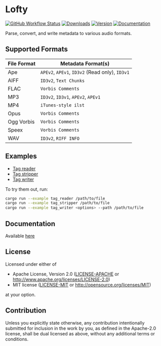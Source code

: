 # Lofty
[![GitHub Workflow Status](https://img.shields.io/github/workflow/status/Serial-ATA/lofty-rs/CI?style=for-the-badge&logo=github)](https://github.com/Serial-ATA/lofty-rs/actions/workflows/ci.yml)
[![Downloads](https://img.shields.io/crates/d/lofty?style=for-the-badge&logo=rust)](https://crates.io/crates/lofty)
[![Version](https://img.shields.io/crates/v/lofty?style=for-the-badge&logo=rust)](https://crates.io/crates/lofty)
[![Documentation](https://img.shields.io/badge/docs.rs-lofty-informational?style=for-the-badge&logo=read-the-docs)](https://docs.rs/lofty/)

Parse, convert, and write metadata to various audio formats.

## Supported Formats

| File Format | Metadata Format(s)                             |
|-------------|------------------------------------------------|
| Ape         | `APEv2`, `APEv1`, `ID3v2` (Read only), `ID3v1` |
| AIFF        | `ID3v2`, `Text Chunks`                         |
| FLAC        | `Vorbis Comments`                              |
| MP3         | `ID3v2`, `ID3v1`, `APEv2`, `APEv1`             |
| MP4         | `iTunes-style ilst`                            |
| Opus        | `Vorbis Comments`                              |
| Ogg Vorbis  | `Vorbis Comments`                              |
| Speex       | `Vorbis Comments`                              |
| WAV         | `ID3v2`, `RIFF INFO`                           |

## Examples

* [Tag reader](examples/tag_reader.rs)
* [Tag stripper](examples/tag_stripper.rs)
* [Tag writer](examples/tag_writer.rs)

To try them out, run:

```bash
cargo run --example tag_reader /path/to/file
cargo run --example tag_stripper /path/to/file
cargo run --example tag_writer <options> --path /path/to/file
```

## Documentation

Available [here](https://docs.rs/lofty)

## License

Licensed under either of

* Apache License, Version 2.0
  ([LICENSE-APACHE](LICENSE-APACHE) or http://www.apache.org/licenses/LICENSE-2.0)
* MIT license
  ([LICENSE-MIT](LICENSE-MIT) or http://opensource.org/licenses/MIT)

at your option.

## Contribution

Unless you explicitly state otherwise, any contribution intentionally submitted
for inclusion in the work by you, as defined in the Apache-2.0 license, shall be
dual licensed as above, without any additional terms or conditions.
